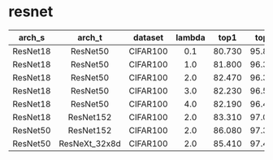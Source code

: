 
# resnet

|  arch_s  |     arch_t    |  dataset | lambda |  top1  |  top5  |
|:--------:|:-------------:|:--------:|:------:|:------:|:------:|
| ResNet18 |    ResNet50   | CIFAR100 |   0.1  | 80.730 | 95.800 |
| ResNet18 |    ResNet50   | CIFAR100 |   1.0  | 81.800 | 96.350 |
| ResNet18 |    ResNet50   | CIFAR100 |   2.0  | 82.470 | 96.360 |
| ResNet18 |    ResNet50   | CIFAR100 |   3.0  | 82.230 | 96.580 |
| ResNet18 |    ResNet50   | CIFAR100 |   4.0  | 82.190 | 96.470 |
| ResNet18 |   ResNet152   | CIFAR100 |   2.0  | 83.310 | 97.000 |
| ResNet50 |   ResNet152   | CIFAR100 |   2.0  | 86.080 | 97.350 |
| ResNet50 | ResNeXt_32x8d | CIFAR100 |   2.0  | 85.410 | 97.430 |